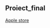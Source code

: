 ## Proiect_final
[Apple store](https://adelinalipsa.github.io/proiect-final/apple_store/pages/index.html)
